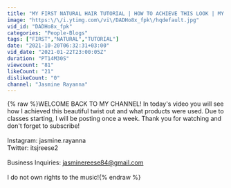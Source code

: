 ```yaml
---
title: "MY FIRST NATURAL HAIR TUTORIAL | HOW TO ACHIEVE THIS LOOK | MY PROCESS"
image: "https:\/\/i.ytimg.com\/vi\/DADHo8x_fpk\/hqdefault.jpg"
vid_id: "DADHo8x_fpk"
categories: "People-Blogs"
tags: ["FIRST","NATURAL","TUTORIAL"]
date: "2021-10-20T06:32:31+03:00"
vid_date: "2021-01-22T23:00:05Z"
duration: "PT14M30S"
viewcount: "81"
likeCount: "21"
dislikeCount: "0"
channel: "Jasmine Rayanna"
---
```

{% raw %}WELCOME BACK TO MY CHANNEL! In today's video you will see how I achieved this beautiful twist out and what products were used. Due to classes starting, I will be posting once a week. Thank you for watching and don't forget to subscribe!<br /><br />Instagram: jasmine.rayanna<br />Twitter: itsjreese2 <br /><br />Business Inquiries: jasminereese84@gmail.com <br /><br />I do not own rights to the music!{% endraw %}

